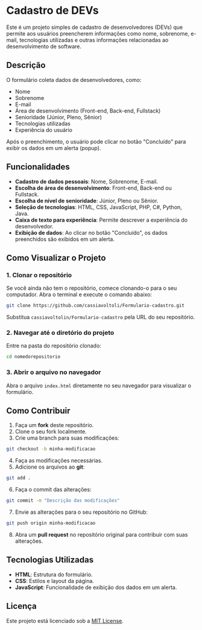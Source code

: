 
# Cadastro de DEVs

Este é um projeto simples de cadastro de desenvolvedores (DEVs) que permite aos usuários preencherem informações como nome, sobrenome, e-mail, tecnologias utilizadas e outras informações relacionadas ao desenvolvimento de software.

## Descrição

O formulário coleta dados de desenvolvedores, como:
- Nome
- Sobrenome
- E-mail
- Área de desenvolvimento (Front-end, Back-end, Fullstack)
- Senioridade (Júnior, Pleno, Sênior)
- Tecnologias utilizadas
- Experiência do usuário

Após o preenchimento, o usuário pode clicar no botão "Concluído" para exibir os dados em um alerta (popup).

## Funcionalidades

- **Cadastro de dados pessoais**: Nome, Sobrenome, E-mail.
- **Escolha de área de desenvolvimento**: Front-end, Back-end ou Fullstack.
- **Escolha de nível de senioridade**: Júnior, Pleno ou Sênior.
- **Seleção de tecnologias**: HTML, CSS, JavaScript, PHP, C#, Python, Java.
- **Caixa de texto para experiência**: Permite descrever a experiência do desenvolvedor.
- **Exibição de dados**: Ao clicar no botão "Concluído", os dados preenchidos são exibidos em um alerta.

## Como Visualizar o Projeto

### 1. Clonar o repositório

Se você ainda não tem o repositório, comece clonando-o para o seu computador. Abra o terminal e execute o comando abaixo:

```bash
git clone https://github.com/cassiavoltoli/Formulario-cadastro.git
```

Substitua `cassiavoltolin/Formulario-cadastro` pela URL do seu repositório.

### 2. Navegar até o diretório do projeto

Entre na pasta do repositório clonado:

```bash
cd nomedorepositorio
```

### 3. Abrir o arquivo no navegador

Abra o arquivo `index.html` diretamente no seu navegador para visualizar o formulário.

## Como Contribuir

1. Faça um **fork** deste repositório.
2. Clone o seu fork localmente.
3. Crie uma branch para suas modificações:

```bash
git checkout -b minha-modificacao
```

4. Faça as modificações necessárias.
5. Adicione os arquivos ao **git**:

```bash
git add .
```

6. Faça o commit das alterações:

```bash
git commit -m "Descrição das modificações"
```

7. Envie as alterações para o seu repositório no GitHub:

```bash
git push origin minha-modificacao
```

8. Abra um **pull request** no repositório original para contribuir com suas alterações.

## Tecnologias Utilizadas

- **HTML**: Estrutura do formulário.
- **CSS**: Estilos e layout da página.
- **JavaScript**: Funcionalidade de exibição dos dados em um alerta.

## Licença

Este projeto está licenciado sob a [MIT License](LICENSE).
